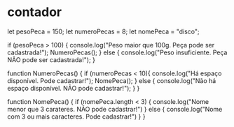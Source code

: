 # contador
 
let pesoPeca = 150;
let numeroPecas = 8;
let nomePeca = "disco";

if (pesoPeca > 100) {
    console.log("Peso maior que 100g. Peça pode ser cadastrada!");
    NumeroPecas();
} else {
    console.log("Peso insuficiente. Peça NÃO pode ser cadastrada!");
}


function NumeroPecas() {
    if (numeroPecas < 10){
        console.log("Há espaço disponível. Pode cadastrar!");
        NomePeca();
    } else {
        console.log("Não há espaço disponível. NÃO pode cadastrar!");
    }
}

function NomePeca() {
    if (nomePeca.length < 3) {
        console.log("Nome menor que 3 carateres. NÃO pode cadastrar!")
    } else {
        console.log("Nome com 3 ou mais caracteres. Pode cadastrar!")
    }
}
